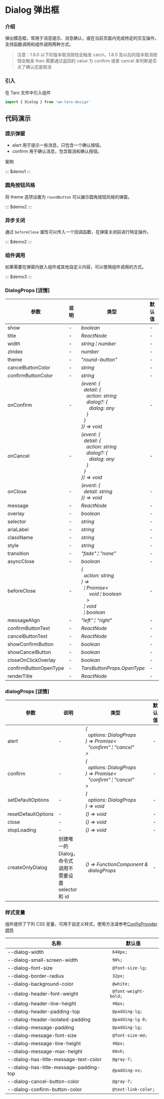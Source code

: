 # Dialog 弹出框

### 介绍

弹出模态框，常用于消息提示、消息确认，或在当前页面内完成特定的交互操作，支持函数调用和组件调用两种方式。

> 注意：1.8.0 以下的版本取消按钮会触发 catch。1.8.0 及以后的版本取消按钮会触发 then 需要通过返回的 value 为 confirm 或者 cancel 来判断是否点了确认还是取消

### 引入

在 Taro 文件中引入组件

```js
import { Dialog } from 'wm-taro-design'
```

## 代码演示

### 提示弹窗

- alart 用于提示一些消息，只包含一个确认按钮。
- confirm 用于确认消息，包含取消和确认按钮。

案例

::: $demo1 :::

### 圆角按钮风格

将 theme 选项设置为 `roundButton` 可以展示圆角按钮风格的弹窗。

::: $demo2 :::

### 异步关闭

通过 `beforeClose` 属性可以传入一个回调函数，在弹窗关闭前进行特定操作。

::: $demo2 :::

### 组件调用

如果需要在弹窗内嵌入组件或其他自定义内容，可以使用组件调用的方式。

::: $demo3 :::

### DialogProps [[详情]](https://github.com/AntmJS/vantui/tree/main/packages/vantui/types/dialog.d.ts)

| 参数                  | 说明 | 类型                                                                                                                                                                                                                                                                                                                                                                               | 默认值 | 必填    |
| --------------------- | ---- | ---------------------------------------------------------------------------------------------------------------------------------------------------------------------------------------------------------------------------------------------------------------------------------------------------------------------------------------------------------------------------------- | ------ | ------- |
| show                  | -    | _&nbsp;&nbsp;boolean<br/>_                                                                                                                                                                                                                                                                                                                                                         | -      | `false` |
| title                 | -    | _&nbsp;&nbsp;ReactNode<br/>_                                                                                                                                                                                                                                                                                                                                                       | -      | `false` |
| width                 | -    | _&nbsp;&nbsp;string&nbsp;&brvbar;&nbsp;number<br/>_                                                                                                                                                                                                                                                                                                                                | -      | `false` |
| zIndex                | -    | _&nbsp;&nbsp;number<br/>_                                                                                                                                                                                                                                                                                                                                                          | -      | `false` |
| theme                 | -    | _&nbsp;&nbsp;"round-button"<br/>_                                                                                                                                                                                                                                                                                                                                                  | -      | `false` |
| cancelButtonColor     | -    | _&nbsp;&nbsp;string<br/>_                                                                                                                                                                                                                                                                                                                                                          | -      | `false` |
| confirmButtonColor    | -    | _&nbsp;&nbsp;string<br/>_                                                                                                                                                                                                                                                                                                                                                          | -      | `false` |
| onConfirm             | -    | _&nbsp;&nbsp;(event:&nbsp;{<br/>&nbsp;&nbsp;&nbsp;&nbsp;detail:&nbsp;{<br/>&nbsp;&nbsp;&nbsp;&nbsp;&nbsp;&nbsp;action:&nbsp;string<br/>&nbsp;&nbsp;&nbsp;&nbsp;&nbsp;&nbsp;dialog?:&nbsp;{<br/>&nbsp;&nbsp;&nbsp;&nbsp;&nbsp;&nbsp;&nbsp;&nbsp;dialog:&nbsp;any<br/>&nbsp;&nbsp;&nbsp;&nbsp;&nbsp;&nbsp;}<br/>&nbsp;&nbsp;&nbsp;&nbsp;}<br/>&nbsp;&nbsp;})&nbsp;=>&nbsp;void<br/>_ | -      | `false` |
| onCancel              | -    | _&nbsp;&nbsp;(event:&nbsp;{<br/>&nbsp;&nbsp;&nbsp;&nbsp;detail:&nbsp;{<br/>&nbsp;&nbsp;&nbsp;&nbsp;&nbsp;&nbsp;action:&nbsp;string<br/>&nbsp;&nbsp;&nbsp;&nbsp;&nbsp;&nbsp;dialog?:&nbsp;{<br/>&nbsp;&nbsp;&nbsp;&nbsp;&nbsp;&nbsp;&nbsp;&nbsp;dialog:&nbsp;any<br/>&nbsp;&nbsp;&nbsp;&nbsp;&nbsp;&nbsp;}<br/>&nbsp;&nbsp;&nbsp;&nbsp;}<br/>&nbsp;&nbsp;})&nbsp;=>&nbsp;void<br/>_ | -      | `false` |
| onClose               | -    | _&nbsp;&nbsp;(event:&nbsp;{<br/>&nbsp;&nbsp;&nbsp;&nbsp;detail:&nbsp;string<br/>&nbsp;&nbsp;})&nbsp;=>&nbsp;void<br/>_                                                                                                                                                                                                                                                             | -      | `false` |
| message               | -    | _&nbsp;&nbsp;ReactNode<br/>_                                                                                                                                                                                                                                                                                                                                                       | -      | `false` |
| overlay               | -    | _&nbsp;&nbsp;boolean<br/>_                                                                                                                                                                                                                                                                                                                                                         | -      | `false` |
| selector              | -    | _&nbsp;&nbsp;string<br/>_                                                                                                                                                                                                                                                                                                                                                          | -      | `false` |
| ariaLabel             | -    | _&nbsp;&nbsp;string<br/>_                                                                                                                                                                                                                                                                                                                                                          | -      | `false` |
| className             | -    | _&nbsp;&nbsp;string<br/>_                                                                                                                                                                                                                                                                                                                                                          | -      | `false` |
| style                 | -    | _&nbsp;&nbsp;string<br/>_                                                                                                                                                                                                                                                                                                                                                          | -      | `false` |
| transition            | -    | _&nbsp;&nbsp;"fade"&nbsp;&brvbar;&nbsp;"none"<br/>_                                                                                                                                                                                                                                                                                                                                | -      | `false` |
| asyncClose            | -    | _&nbsp;&nbsp;boolean<br/>_                                                                                                                                                                                                                                                                                                                                                         | -      | `false` |
| beforeClose           | -    | _&nbsp;&nbsp;(<br/>&nbsp;&nbsp;&nbsp;&nbsp;action:&nbsp;string<br/>&nbsp;&nbsp;)&nbsp;=><br/>&nbsp;&nbsp;&nbsp;&nbsp;&brvbar;&nbsp;Promise<<br/>&nbsp;&nbsp;&nbsp;&nbsp;&nbsp;&nbsp;&nbsp;&nbsp;void&nbsp;&brvbar;&nbsp;boolean<br/>&nbsp;&nbsp;&nbsp;&nbsp;&nbsp;&nbsp;><br/>&nbsp;&nbsp;&nbsp;&nbsp;&brvbar;&nbsp;void<br/>&nbsp;&nbsp;&nbsp;&nbsp;&brvbar;&nbsp;boolean<br/>_   | -      | `false` |
| messageAlign          | -    | _&nbsp;&nbsp;"left"&nbsp;&brvbar;&nbsp;"right"<br/>_                                                                                                                                                                                                                                                                                                                               | -      | `false` |
| confirmButtonText     | -    | _&nbsp;&nbsp;ReactNode<br/>_                                                                                                                                                                                                                                                                                                                                                       | -      | `false` |
| cancelButtonText      | -    | _&nbsp;&nbsp;ReactNode<br/>_                                                                                                                                                                                                                                                                                                                                                       | -      | `false` |
| showConfirmButton     | -    | _&nbsp;&nbsp;boolean<br/>_                                                                                                                                                                                                                                                                                                                                                         | -      | `false` |
| showCancelButton      | -    | _&nbsp;&nbsp;boolean<br/>_                                                                                                                                                                                                                                                                                                                                                         | -      | `false` |
| closeOnClickOverlay   | -    | _&nbsp;&nbsp;boolean<br/>_                                                                                                                                                                                                                                                                                                                                                         | -      | `false` |
| confirmButtonOpenType | -    | _&nbsp;&nbsp;TaroButtonProps.OpenType<br/>_                                                                                                                                                                                                                                                                                                                                        | -      | `false` |
| renderTitle           | -    | _&nbsp;&nbsp;ReactNode<br/>_                                                                                                                                                                                                                                                                                                                                                       | -      | `false` |

### dialogProps [[详情]](https://github.com/AntmJS/vantui/tree/main/packages/vantui/types/dialog.d.ts)

| 参数                | 说明                                                    | 类型                                                                                                                                                                                                   | 默认值 | 必填   |
| ------------------- | ------------------------------------------------------- | ------------------------------------------------------------------------------------------------------------------------------------------------------------------------------------------------------ | ------ | ------ |
| alert               | -                                                       | _&nbsp;&nbsp;(<br/>&nbsp;&nbsp;&nbsp;&nbsp;options:&nbsp;DialogProps<br/>&nbsp;&nbsp;)&nbsp;=>&nbsp;Promise<<br/>&nbsp;&nbsp;&nbsp;&nbsp;"confirm"&nbsp;&brvbar;&nbsp;"cancel"<br/>&nbsp;&nbsp;><br/>_ | -      | `true` |
| confirm             | -                                                       | _&nbsp;&nbsp;(<br/>&nbsp;&nbsp;&nbsp;&nbsp;options:&nbsp;DialogProps<br/>&nbsp;&nbsp;)&nbsp;=>&nbsp;Promise<<br/>&nbsp;&nbsp;&nbsp;&nbsp;"confirm"&nbsp;&brvbar;&nbsp;"cancel"<br/>&nbsp;&nbsp;><br/>_ | -      | `true` |
| setDefaultOptions   | -                                                       | _&nbsp;&nbsp;(<br/>&nbsp;&nbsp;&nbsp;&nbsp;options:&nbsp;DialogProps<br/>&nbsp;&nbsp;)&nbsp;=>&nbsp;void<br/>_                                                                                         | -      | `true` |
| resetDefaultOptions | -                                                       | _&nbsp;&nbsp;()&nbsp;=>&nbsp;void<br/>_                                                                                                                                                                | -      | `true` |
| close               | -                                                       | _&nbsp;&nbsp;()&nbsp;=>&nbsp;void<br/>_                                                                                                                                                                | -      | `true` |
| stopLoading         | -                                                       | _&nbsp;&nbsp;()&nbsp;=>&nbsp;void<br/>_                                                                                                                                                                | -      | `true` |
| createOnlyDialog    | 创建唯一的 Dialog， 命令式调用不需要设置 selector 和 id | _&nbsp;&nbsp;()&nbsp;=>&nbsp;FunctionComponent<DialogProps>&nbsp;&<br/>&nbsp;&nbsp;&nbsp;&nbsp;dialogProps<br/>_                                                                                       | -      | `true` |

### 样式变量

组件提供了下列 CSS 变量，可用于自定义样式，使用方法请参考[ConfigProvider 组件](https://antmjs.github.io/vantui/#/config-provider)

| 名称                                   | 默认值                |
| -------------------------------------- | --------------------- |
| --dialog-width                         | ` 640px;`             |
| --dialog-small-screen-width            | ` 90%;`               |
| --dialog-font-size                     | ` @font-size-lg;`     |
| --dialog-border-radius                 | ` 32px;`              |
| --dialog-background-color              | ` @white;`            |
| --dialog-header-font-weight            | ` @font-weight-bold;` |
| --dialog-header-line-height            | ` 48px;`              |
| --dialog-header-padding-top            | ` @padding-lg;`       |
| --dialog-header-isolated-padding       | ` @padding-lg 0;`     |
| --dialog-message-padding               | ` @padding-lg;`       |
| --dialog-message-font-size             | ` @font-size-md;`     |
| --dialog-message-line-height           | ` 40px;`              |
| --dialog-message-max-height            | ` 60vh;`              |
| --dialog-has-title-message-text-color  | ` @gray-7;`           |
| --dialog-has-title-message-padding-top | ` @padding-xs;`       |
| --dialog-cancel-button-color           | ` @gray-7;`           |
| --dialog-confirm-button-color          | ` @text-link-color;`  |
